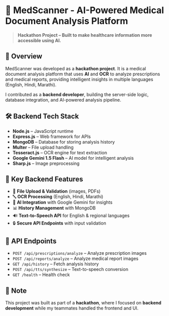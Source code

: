 # 🏥 MedScanner - AI-Powered Medical Document Analysis Platform  

> **Hackathon Project – Built to make healthcare information more accessible using AI.**  

## 🌟 Overview  
MedScanner was developed as a **hackathon project**. It is a medical document analysis platform that uses **AI** and **OCR** to analyze prescriptions and medical reports, providing intelligent insights in multiple languages (English, Hindi, Marathi).  

I contributed as a **backend developer**, building the server-side logic, database integration, and AI-powered analysis pipeline.  

## 🛠️ Backend Tech Stack  
- **Node.js** – JavaScript runtime  
- **Express.js** – Web framework for APIs  
- **MongoDB** – Database for storing analysis history  
- **Multer** – File upload handling  
- **Tesseract.js** – OCR engine for text extraction  
- **Google Gemini 1.5 Flash** – AI model for intelligent analysis  
- **Sharp.js** – Image preprocessing  

## 🚀 Key Backend Features  
- 📁 **File Upload & Validation** (images, PDFs)  
- 🔤 **OCR Processing** (English, Hindi, Marathi)  
- 🤖 **AI Integration** with Google Gemini for insights  
- 📊 **History Management** with MongoDB  
- 🔊 **Text-to-Speech API** for English & regional languages  
- 🔒 **Secure API Endpoints** with input validation  

## 🔌 API Endpoints  
- `POST /api/prescriptions/analyze` – Analyze prescription images  
- `POST /api/reports/analyze` – Analyze medical report images  
- `GET /api/history` – Fetch analysis history  
- `POST /api/tts/synthesize` – Text-to-speech conversion  
- `GET /health` – Health check  

## 📄 Note  
This project was built as part of a **hackathon**, where I focused on **backend development** while my teammates handled the frontend and UI.  
